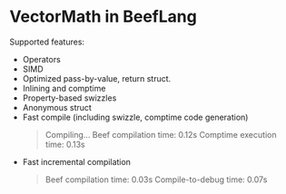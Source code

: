# VectorMath in BeefLang
Supported features:
- Operators
- SIMD
- Optimized pass-by-value, return struct.
- Inlining and comptime
- Property-based swizzles
- Anonymous struct
- Fast compile (including swizzle, comptime code generation)
    > Compiling...
    > Beef compilation time: 0.12s
    > Comptime execution time: 0.13s
- Fast incremental compilation
    > Beef compilation time: 0.03s
    > Compile-to-debug time: 0.07s